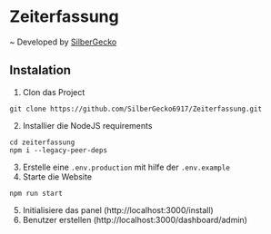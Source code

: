 # Zeiterfassung
~ Developed by [SilberGecko](https://github.com/silbergecko6917)

## Instalation
1. Clon das Project
```run
git clone https://github.com/SilberGecko6917/Zeiterfassung.git
```
2. Installier die NodeJS requirements
```run
cd zeiterfassung
npm i --legacy-peer-deps
```
3. Erstelle eine `.env.production` mit hilfe der `.env.example`
4. Starte die Website
```
npm run start
```
5. Initialisiere das panel (http://localhost:3000/install)
6. Benutzer erstellen (http://localhost:3000/dashboard/admin)



